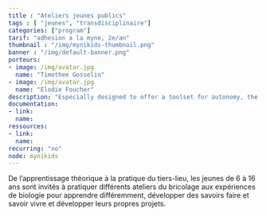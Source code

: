 ```yaml
---
title : "Ateliers jeunes publics"
tags : [ "jeunes", "transdisciplinaire"]
categories: ["program"]
tarif: "adhesion a la myne, 2e/an"
thumbnail : "/img/mynikids-thumbnail.png"
banner : "/img/default-banner.png"
porteurs:
- image: /img/avatar.jpg
  name: "Timothee Gosselin"
- image: /img/avatar.jpg
  name: "Elodie Foucher"
description: "Especially designed to offer a toolset for autonomy, the workshops young public are offered two wednesdays a month."
documentation:
- link:
  name:
ressources:
- link:
  name:
recurring: "no"
node: mynikids
---
```


De l’apprentissage théorique à la pratique du tiers-lieu, les jeunes de 6 à 16 ans sont invités à pratiquer différents ateliers du bricolage aux expériences de biologie pour apprendre différemment, développer des savoirs faire et savoir vivre et développer leurs propres projets.
